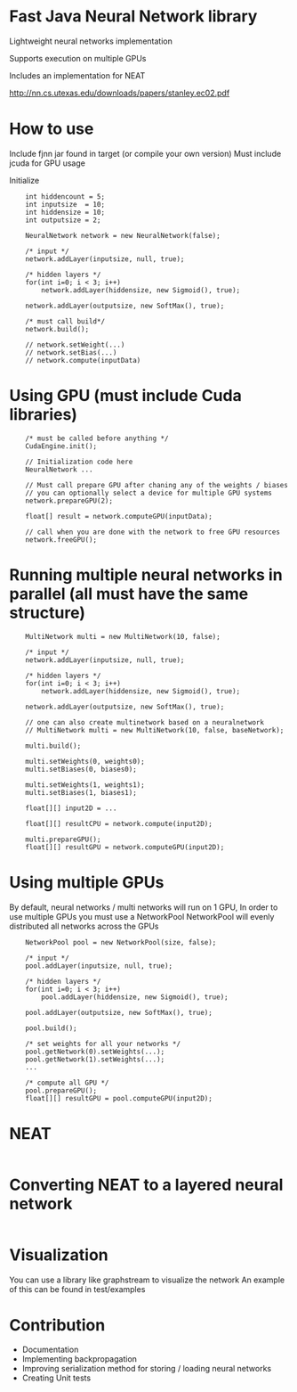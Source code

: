 # Fast Java Neural Network library

Lightweight neural networks implementation

Supports execution on multiple GPUs

Includes an implementation for NEAT

http://nn.cs.utexas.edu/downloads/papers/stanley.ec02.pdf

# How to use

Include fjnn jar found in target (or compile your own version)
Must include jcuda for GPU usage

Initialize
```
    int hiddencount = 5;
    int inputsize  = 10;
    int hiddensize = 10;
    int outputsize = 2;

    NeuralNetwork network = new NeuralNetwork(false);

    /* input */
    network.addLayer(inputsize, null, true);

    /* hidden layers */
    for(int i=0; i < 3; i++)
        network.addLayer(hiddensize, new Sigmoid(), true);

    network.addLayer(outputsize, new SoftMax(), true);
    
    /* must call build*/
    network.build();

    // network.setWeight(...)
    // network.setBias(...)
    // network.compute(inputData)

```

# Using GPU (must include Cuda libraries)
```
    /* must be called before anything */
    CudaEngine.init();
    
    // Initialization code here
    NeuralNetwork ...
    
    // Must call prepare GPU after chaning any of the weights / biases
    // you can optionally select a device for multiple GPU systems
    network.prepareGPU(2);

    float[] result = network.computeGPU(inputData);

    // call when you are done with the network to free GPU resources
    network.freeGPU();
```

# Running multiple neural networks in parallel (all must have the same structure)
```
    MultiNetwork multi = new MultiNetwork(10, false);

    /* input */
    network.addLayer(inputsize, null, true);

    /* hidden layers */
    for(int i=0; i < 3; i++)
        network.addLayer(hiddensize, new Sigmoid(), true);

    network.addLayer(outputsize, new SoftMax(), true);

    // one can also create multinetwork based on a neuralnetwork
    // MultiNetwork multi = new MultiNetwork(10, false, baseNetwork);
    
    multi.build();

    multi.setWeights(0, weights0);
    multi.setBiases(0, biases0);

    multi.setWeights(1, weights1);
    multi.setBiases(1, biases1);

    float[][] input2D = ...

    float[][] resultCPU = network.compute(input2D);

    multi.prepareGPU();
    float[][] resultGPU = network.computeGPU(input2D);
```

# Using multiple GPUs
By default, neural networks / multi networks will run on 1 GPU,
In order to use multiple GPUs you must use a NetworkPool
NetworkPool will evenly distributed all networks across the GPUs

```
    NetworkPool pool = new NetworkPool(size, false);
        
    /* input */
    pool.addLayer(inputsize, null, true);
    
    /* hidden layers */
    for(int i=0; i < 3; i++)
        pool.addLayer(hiddensize, new Sigmoid(), true);

    pool.addLayer(outputsize, new SoftMax(), true);

    pool.build();

    /* set weights for all your networks */
    pool.getNetwork(0).setWeights(...);
    pool.getNetwork(1).setWeights(...);
    ...

    /* compute all GPU */
    pool.prepareGPU();
    float[][] resultGPU = pool.computeGPU(input2D);
```

# NEAT
```
```
    
# Converting NEAT to a layered neural network
```
```

# Visualization

You can use a library like graphstream to visualize the network
An example of this can be found in test/examples

# Contribution

-   Documentation
-   Implementing backpropagation
-   Improving serialization method for storing / loading neural networks
-   Creating Unit tests